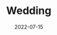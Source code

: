 ---
layout: post
title: "Wedding"
date: 2022-07-15
img: "https://photos.lifeclips.org/images/wedding.png"
alt: "Feel good for you but sad for me."
---